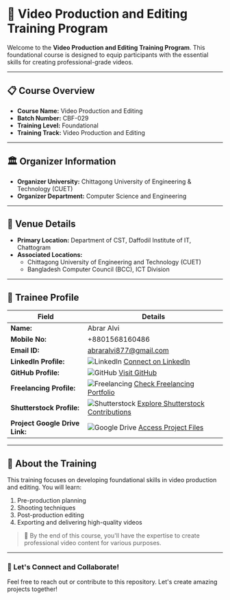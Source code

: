 # 🎥 Video Production and Editing Training Program  

Welcome to the **Video Production and Editing Training Program**. This foundational course is designed to equip participants with the essential skills for creating professional-grade videos.  

---

## 📋 Course Overview  
- **Course Name:** Video Production and Editing  
- **Batch Number:** CBF-029  
- **Training Level:** Foundational  
- **Training Track:** Video Production and Editing  

---

## 🏛 Organizer Information  
- **Organizer University:** Chittagong University of Engineering & Technology (CUET)  
- **Organizer Department:** Computer Science and Engineering  

---

## 📍 Venue Details  
- **Primary Location:** Department of CST, Daffodil Institute of IT, Chattogram  
- **Associated Locations:**  
  - Chittagong University of Engineering and Technology (CUET)  
  - Bangladesh Computer Council (BCC), ICT Division  

---

## 👤 Trainee Profile  

| Field                   | Details                                                                 |
|-------------------------|-------------------------------------------------------------------------|
| **Name:**               | Abrar Alvi                                                        |
| **Mobile No:**          | +8801568160486                                                            |
| **Email ID:**           | abraralvi877@gmail.com                                                  |
| **LinkedIn Profile:**   | ![LinkedIn](https://img.shields.io/badge/LinkedIn-Connect-blue?logo=linkedin) [Connect on LinkedIn](https://www.linkedin.com/in/abrar-alvi774) |
| **GitHub Profile:**     | ![GitHub](https://img.shields.io/badge/GitHub-Follow-black?logo=github) [Visit GitHub](https://github.com/abraralvi88) |
| **Freelancing Profile:**| ![Freelancing](https://img.shields.io/badge/Freelancing-Portfolio-green) [Check Freelancing Portfolio](https://www.fiverr.com/abrar_alvi777) |
| **Shutterstock Profile:**| ![Shutterstock](https://img.shields.io/badge/Shutterstock-Contribute-red) [Explore Shutterstock Contributions](https://www.shutterstock.com/g/Abrar44) |
| **Project Google Drive Link:** | ![Google Drive](https://img.shields.io/badge/Google%20Drive-Projects-yellowgreen?logo=google-drive) [Access Project Files](https://drive.google.com/drive/folders/1Jg5ha0co9WYib4d9UM7PUbdTnqco97-K?usp=sharing) |

---

## 🚀 About the Training  
This training focuses on developing foundational skills in video production and editing. You will learn:  
1. Pre-production planning  
2. Shooting techniques  
3. Post-production editing  
4. Exporting and delivering high-quality videos  

> 🎯 By the end of this course, you'll have the expertise to create professional video content for various purposes.  

---

### 🎉 Let's Connect and Collaborate!  
Feel free to reach out or contribute to this repository. Let's create amazing projects together!  
